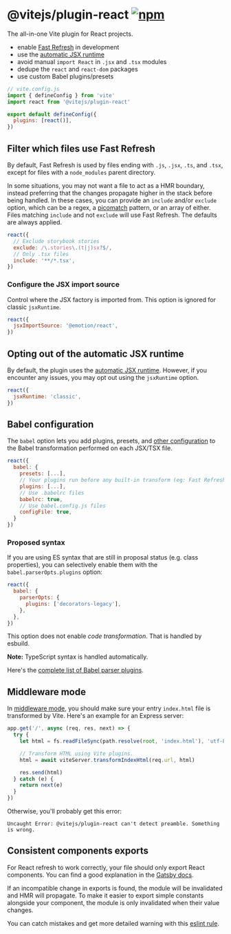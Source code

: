 # @vitejs/plugin-react [![npm](https://img.shields.io/npm/v/@vitejs/plugin-react.svg)](https://npmjs.com/package/@vitejs/plugin-react)

The all-in-one Vite plugin for React projects.

- enable [Fast Refresh](https://www.npmjs.com/package/react-refresh) in development
- use the [automatic JSX runtime](https://github.com/alloc/vite-react-jsx#faq)
- avoid manual `import React` in `.jsx` and `.tsx` modules
- dedupe the `react` and `react-dom` packages
- use custom Babel plugins/presets

```js
// vite.config.js
import { defineConfig } from 'vite'
import react from '@vitejs/plugin-react'

export default defineConfig({
  plugins: [react()],
})
```

## Filter which files use Fast Refresh

By default, Fast Refresh is used by files ending with `.js`, `.jsx`, `.ts`, and `.tsx`, except for files with a `node_modules` parent directory.

In some situations, you may not want a file to act as a HMR boundary, instead preferring that the changes propagate higher in the stack before being handled. In these cases, you can provide an `include` and/or `exclude` option, which can be a regex, a [picomatch](https://github.com/micromatch/picomatch#globbing-features) pattern, or an array of either. Files matching `include` and not `exclude` will use Fast Refresh. The defaults are always applied.

```js
react({
  // Exclude storybook stories
  exclude: /\.stories\.(t|j)sx?$/,
  // Only .tsx files
  include: '**/*.tsx',
})
```

### Configure the JSX import source

Control where the JSX factory is imported from. This option is ignored for classic `jsxRuntime`.

```js
react({
  jsxImportSource: '@emotion/react',
})
```

## Opting out of the automatic JSX runtime

By default, the plugin uses the [automatic JSX runtime](https://github.com/alloc/vite-react-jsx#faq). However, if you encounter any issues, you may opt out using the `jsxRuntime` option.

```js
react({
  jsxRuntime: 'classic',
})
```

## Babel configuration

The `babel` option lets you add plugins, presets, and [other configuration](https://babeljs.io/docs/en/options) to the Babel transformation performed on each JSX/TSX file.

```js
react({
  babel: {
    presets: [...],
    // Your plugins run before any built-in transform (eg: Fast Refresh)
    plugins: [...],
    // Use .babelrc files
    babelrc: true,
    // Use babel.config.js files
    configFile: true,
  }
})
```

### Proposed syntax

If you are using ES syntax that are still in proposal status (e.g. class properties), you can selectively enable them with the `babel.parserOpts.plugins` option:

```js
react({
  babel: {
    parserOpts: {
      plugins: ['decorators-legacy'],
    },
  },
})
```

This option does not enable _code transformation_. That is handled by esbuild.

**Note:** TypeScript syntax is handled automatically.

Here's the [complete list of Babel parser plugins](https://babeljs.io/docs/en/babel-parser#ecmascript-proposalshttpsgithubcombabelproposals).

## Middleware mode

In [middleware mode](https://vitejs.dev/config/server-options.html#server-middlewaremode), you should make sure your entry `index.html` file is transformed by Vite. Here's an example for an Express server:

```js
app.get('/', async (req, res, next) => {
  try {
    let html = fs.readFileSync(path.resolve(root, 'index.html'), 'utf-8')

    // Transform HTML using Vite plugins.
    html = await viteServer.transformIndexHtml(req.url, html)

    res.send(html)
  } catch (e) {
    return next(e)
  }
})
```

Otherwise, you'll probably get this error:

```
Uncaught Error: @vitejs/plugin-react can't detect preamble. Something is wrong.
```

## Consistent components exports

For React refresh to work correctly, your file should only export React components. You can find a good explanation in the [Gatsby docs](https://www.gatsbyjs.com/docs/reference/local-development/fast-refresh/#how-it-works).

If an incompatible change in exports is found, the module will be invalidated and HMR will propagate. To make it easier to export simple constants alongside your component, the module is only invalidated when their value changes.

You can catch mistakes and get more detailed warning with this [eslint rule](https://github.com/ArnaudBarre/eslint-plugin-react-refresh).
